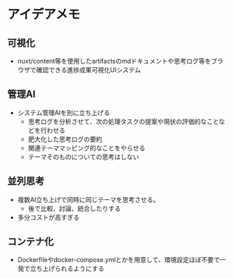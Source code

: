 # アイデアメモ

## 可視化
* nuxt/content等を使用したartifactsのmdドキュメントや思考ログ等をブラウザで確認できる進捗成果可視化UIシステム

## 管理AI
* システム管理AIを別に立ち上げる
  * 思考ログを分析させて、次の処理タスクの提案や現状の評価的なことなどを行わせる
  * 肥大化した思考ログの要約
  * 関連テーママッピング的なことをやらせる
  * テーマそのものについての思考はしない

## 並列思考
* 複数AI立ち上げで同時に同じテーマを思考させる。
  * 後で比較、討論、統合したりする
* 多分コストが高すぎる

## コンテナ化
* Dockerfileやdocker-compose.ymlとかを用意して、環境設定ほぼ不要で一発で立ち上げられるようにする

